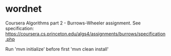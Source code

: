 # wordnet
Coursera Algorithms part 2 - Burrows-Wheeler assignment. See specification: https://coursera.cs.princeton.edu/algs4/assignments/burrows/specification.php

Run 'mvn initialize' before first 'mvn clean install'
